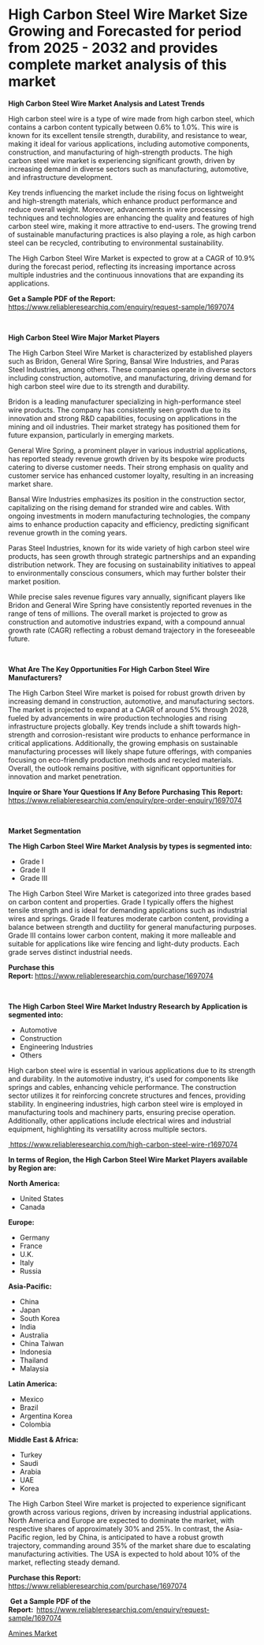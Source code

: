 <p><h1>High Carbon Steel Wire Market Size Growing and Forecasted for period from 2025 - 2032 and provides complete market analysis of this market</h1></p><p><strong>High Carbon Steel Wire Market Analysis and Latest Trends</strong></p>
<p><p>High carbon steel wire is a type of wire made from high carbon steel, which contains a carbon content typically between 0.6% to 1.0%. This wire is known for its excellent tensile strength, durability, and resistance to wear, making it ideal for various applications, including automotive components, construction, and manufacturing of high-strength products. The high carbon steel wire market is experiencing significant growth, driven by increasing demand in diverse sectors such as manufacturing, automotive, and infrastructure development.</p><p>Key trends influencing the market include the rising focus on lightweight and high-strength materials, which enhance product performance and reduce overall weight. Moreover, advancements in wire processing techniques and technologies are enhancing the quality and features of high carbon steel wire, making it more attractive to end-users. The growing trend of sustainable manufacturing practices is also playing a role, as high carbon steel can be recycled, contributing to environmental sustainability. </p><p>The High Carbon Steel Wire Market is expected to grow at a CAGR of 10.9% during the forecast period, reflecting its increasing importance across multiple industries and the continuous innovations that are expanding its applications.</p></p>
<p><strong>Get a Sample PDF of the Report:&nbsp;</strong> <a href="https://www.reliableresearchiq.com/enquiry/request-sample/1697074?utm_campaign=3074&utm_medium=2&utm_source=Github&utm_content=ia&utm_term=01042025&utm_id=high-carbon-steel-wire">https://www.reliableresearchiq.com/enquiry/request-sample/1697074</a></p>
<p>&nbsp;</p>
<p><strong>High Carbon Steel Wire Major Market Players</strong></p>
<p><p>The High Carbon Steel Wire Market is characterized by established players such as Bridon, General Wire Spring, Bansal Wire Industries, and Paras Steel Industries, among others. These companies operate in diverse sectors including construction, automotive, and manufacturing, driving demand for high carbon steel wire due to its strength and durability.</p><p>Bridon is a leading manufacturer specializing in high-performance steel wire products. The company has consistently seen growth due to its innovation and strong R&D capabilities, focusing on applications in the mining and oil industries. Their market strategy has positioned them for future expansion, particularly in emerging markets.</p><p>General Wire Spring, a prominent player in various industrial applications, has reported steady revenue growth driven by its bespoke wire products catering to diverse customer needs. Their strong emphasis on quality and customer service has enhanced customer loyalty, resulting in an increasing market share.</p><p>Bansal Wire Industries emphasizes its position in the construction sector, capitalizing on the rising demand for stranded wire and cables. With ongoing investments in modern manufacturing technologies, the company aims to enhance production capacity and efficiency, predicting significant revenue growth in the coming years.</p><p>Paras Steel Industries, known for its wide variety of high carbon steel wire products, has seen growth through strategic partnerships and an expanding distribution network. They are focusing on sustainability initiatives to appeal to environmentally conscious consumers, which may further bolster their market position.</p><p>While precise sales revenue figures vary annually, significant players like Bridon and General Wire Spring have consistently reported revenues in the range of tens of millions. The overall market is projected to grow as construction and automotive industries expand, with a compound annual growth rate (CAGR) reflecting a robust demand trajectory in the foreseeable future.</p></p>
<p>&nbsp;</p>
<p><strong>What Are The Key Opportunities For High Carbon Steel Wire Manufacturers?</strong></p>
<p><p>The High Carbon Steel Wire market is poised for robust growth driven by increasing demand in construction, automotive, and manufacturing sectors. The market is projected to expand at a CAGR of around 5% through 2028, fueled by advancements in wire production technologies and rising infrastructure projects globally. Key trends include a shift towards high-strength and corrosion-resistant wire products to enhance performance in critical applications. Additionally, the growing emphasis on sustainable manufacturing processes will likely shape future offerings, with companies focusing on eco-friendly production methods and recycled materials. Overall, the outlook remains positive, with significant opportunities for innovation and market penetration.</p></p>
<p><strong>Inquire or Share Your Questions If Any Before Purchasing This Report:</strong> <a href="https://www.reliableresearchiq.com/enquiry/pre-order-enquiry/1697074?utm_campaign=3074&utm_medium=2&utm_source=Github&utm_content=ia&utm_term=01042025&utm_id=high-carbon-steel-wire">https://www.reliableresearchiq.com/enquiry/pre-order-enquiry/1697074</a></p>
<p>&nbsp;</p>
<p><strong>Market Segmentation</strong></p>
<p><strong>The High Carbon Steel Wire Market Analysis by types is segmented into:</strong></p>
<p><ul><li>Grade I</li><li>Grade II</li><li>Grade III</li></ul></p>
<p><p>The High Carbon Steel Wire Market is categorized into three grades based on carbon content and properties. Grade I typically offers the highest tensile strength and is ideal for demanding applications such as industrial wires and springs. Grade II features moderate carbon content, providing a balance between strength and ductility for general manufacturing purposes. Grade III contains lower carbon content, making it more malleable and suitable for applications like wire fencing and light-duty products. Each grade serves distinct industrial needs.</p></p>
<p><strong>Purchase this Report:&nbsp;</strong><a href="https://www.reliableresearchiq.com/purchase/1697074?utm_campaign=3074&utm_medium=2&utm_source=Github&utm_content=ia&utm_term=01042025&utm_id=high-carbon-steel-wire">https://www.reliableresearchiq.com/purchase/1697074</a></p>
<p>&nbsp;</p>
<p><strong>The High Carbon Steel Wire Market Industry Research by Application is segmented into:</strong></p>
<p><ul><li>Automotive</li><li>Construction</li><li>Engineering Industries</li><li>Others</li></ul></p>
<p><p>High carbon steel wire is essential in various applications due to its strength and durability. In the automotive industry, it's used for components like springs and cables, enhancing vehicle performance. The construction sector utilizes it for reinforcing concrete structures and fences, providing stability. In engineering industries, high carbon steel wire is employed in manufacturing tools and machinery parts, ensuring precise operation. Additionally, other applications include electrical wires and industrial equipment, highlighting its versatility across multiple sectors.</p></p>
<p><a href="https://www.reliableresearchiq.com/high-carbon-steel-wire-r1697074?utm_campaign=3074&utm_medium=2&utm_source=Github&utm_content=ia&utm_term=01042025&utm_id=high-carbon-steel-wire">&nbsp;https://www.reliableresearchiq.com/high-carbon-steel-wire-r1697074</a></p>
<p><strong>In terms of Region, the High Carbon Steel Wire Market Players available by Region are:</strong></p>
<p>
    <p> <strong> North America: </strong>
        <ul>
            <li>United States</li>
            <li>Canada</li>
        </ul>
        </p> 
    <p> <strong> Europe: </strong>
        <ul>
            <li>Germany</li>
            <li>France</li>
            <li>U.K.</li>
            <li>Italy</li>
            <li>Russia</li>
        </ul>
        </p> 
    <p> <strong> Asia-Pacific: </strong>
        <ul>
            <li>China</li>
            <li>Japan</li>
            <li>South Korea</li>
            <li>India</li>
            <li>Australia</li>
            <li>China Taiwan</li>
            <li>Indonesia</li>
            <li>Thailand</li>
            <li>Malaysia</li>
        </ul>
        </p> 
    <p> <strong> Latin America: </strong>
        <ul>
            <li>Mexico</li>
            <li>Brazil</li>
            <li>Argentina Korea</li>
            <li>Colombia</li>
        </ul>
        </p> 
    <p> <strong> Middle East & Africa: </strong>
        <ul>
            <li>Turkey</li>
            <li>Saudi</li>
            <li>Arabia</li>
            <li>UAE</li>
            <li>Korea</li>
        </ul>
    </p>
    </p>
<p><p>The High Carbon Steel Wire market is projected to experience significant growth across various regions, driven by increasing industrial applications. North America and Europe are expected to dominate the market, with respective shares of approximately 30% and 25%. In contrast, the Asia-Pacific region, led by China, is anticipated to have a robust growth trajectory, commanding around 35% of the market share due to escalating manufacturing activities. The USA is expected to hold about 10% of the market, reflecting steady demand.</p></p>
<p><strong>Purchase this Report: </strong><a href="https://www.reliableresearchiq.com/purchase/1697074?utm_campaign=3074&utm_medium=2&utm_source=Github&utm_content=ia&utm_term=01042025&utm_id=high-carbon-steel-wire">https://www.reliableresearchiq.com/purchase/1697074</a></p>
<p>&nbsp;<strong>Get a Sample PDF of the Report:&nbsp;&nbsp;</strong><a href="https://www.reliableresearchiq.com/enquiry/request-sample/1697074?utm_campaign=3074&utm_medium=2&utm_source=Github&utm_content=ia&utm_term=01042025&utm_id=high-carbon-steel-wire">https://www.reliableresearchiq.com/enquiry/request-sample/1697074</a></p>
<p><strong></strong></p>
<p><p><a href="https://github.com/mohmodsiason/Market-Research-Report-List-1/blob/main/amines-market.md?utm_campaign=3074&utm_medium=2&utm_source=Github&utm_content=ia&utm_term=01042025&utm_id=high-carbon-steel-wire">Amines Market</a></p></p>